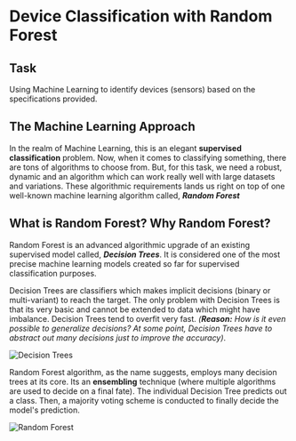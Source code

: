 # Device Classification with Random Forest

## Task
Using Machine Learning to identify devices (sensors) based on the specifications provided.

## The Machine Learning Approach
In the realm of Machine Learning, this is an elegant **supervised classification** problem. 
Now, when it comes to classifying something, there are tons of algorithms to choose from. 
But, for this task, we need a robust, dynamic and an algorithm which can work really well
with large datasets and variations. These algorithmic requirements lands us right on top of
one well-known machine learning algorithm called, **_Random Forest_**

## What is Random Forest? Why Random Forest?
Random Forest is an advanced algorithmic upgrade of an existing supervised model called, **_Decision Trees_**. It is considered one of the most precise machine learning models created so far for
supervised classification purposes.

Decision Trees are classifiers which makes implicit decisions (binary or multi-variant) to reach 
the target. The only problem with Decision Trees is that its very basic and cannot be extended to 
data which might have imbalance. Decision Trees tend to overfit very fast. _(**Reason:** How is it even 
possible to generalize decisions? At some point, Decision Trees have to abstract out many decisions just
to improve the accuracy)_.

![Decision Trees](https://i.imgur.com/3Yn0P0w.png)

Random Forest algorithm, as the name suggests, employs many decision trees at its core. Its an **ensembling** technique (where multiple algorithms are used to decide on a final fate). The individual
Decision Tree predicts out a class. Then, a majority voting scheme is conducted to finally decide the 
model's prediction.

![Random Forest](https://i.imgur.com/Xdff4tc.png)